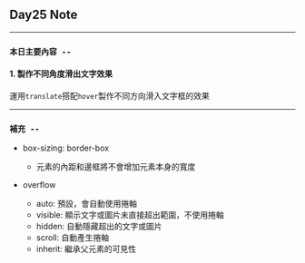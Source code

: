 ## **Day25 Note**

---

### `本日主要內容 --`

#### 1. 製作不同角度滑出文字效果

運用`translate`搭配`hover`製作不同方向滑入文字框的效果

---

### **`補充 --`**

- box-sizing: border-box

  - 元素的內距和邊框將不會增加元素本身的寬度

- overflow
  - auto: 預設，會自動使用捲軸
  - visible: 顯示文字或圖片未直接超出範圍，不使用捲軸
  - hidden: 自動隱藏超出的文字或圖片
  - scroll: 自動產生捲軸
  - inherit: 繼承父元素的可見性
